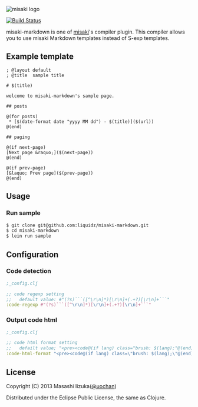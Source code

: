 ![misaki logo](https://github.com/liquidz/misaki/raw/master/samples/blog/public/img/logo.png)

[![Build Status](https://secure.travis-ci.org/liquidz/misaki-markdown.png)](http://travis-ci.org/liquidz/misaki-markdown)

misaki-markdown is one of [misaki](http://liquidz.github.io/misaki/)'s compiler plugin.
This compiler allows you to use misaki Markdown templates instead of S-exp templates.

## Example template

```
; @layout default
; @title  sample title

# $(title)

welcome to misaki-markdown's sample page.

## posts

@(for posts)
 * [$(date-format date "yyyy MM dd") - $(title)]($(url))
@(end)

## paging

@(if next-page)
[Next page &raquo;]($(next-page))
@(end)

@(if prev-page)
[&laquo; Prev page]($(prev-page))
@(end)
```

## Usage

### Run sample

```sh
$ git clone git@github.com:liquidz/misaki-markdown.git
$ cd misaki-markdown
$ lein run sample
```

## Configuration

### Code detection
```clj
;_config.clj

;; code regexp setting
;;   default value: #"(?s)```([^\r\n]*)[\r\n]+(.+?)[\r\n]+```"
:code-regexp #"(?s)```([^\r\n]*)[\r\n]+(.+?)[\r\n]+```"
```
### Output code html
```clj
;_config.clj

;; code html format setting
;;   defailt value; "<pre><code@(if lang) class="brush: $(lang);"@(end)>$(code)</code></pre>"
:code-html-format "<pre><code@(if lang) class=\"brush: $(lang);\"@(end)>$(code)</code></pre>"
```

## License

Copyright (C) 2013 Masashi Iizuka([@uochan](http://twitter.com/uochan/))

Distributed under the Eclipse Public License, the same as Clojure.
